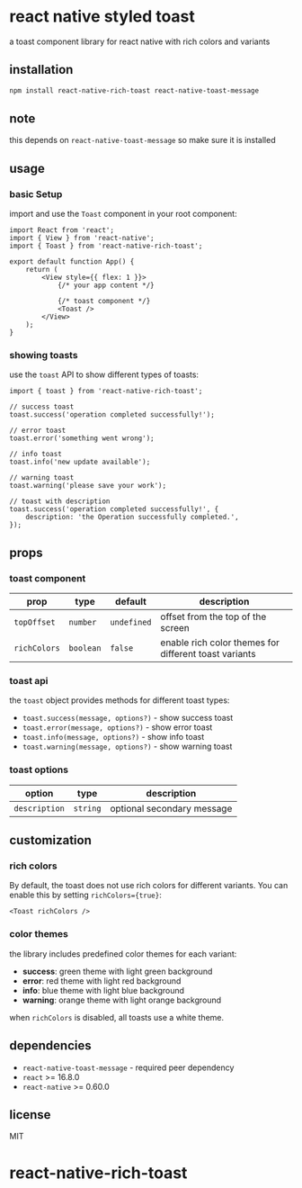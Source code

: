 # react native styled toast

a toast component library for react native with rich colors and variants

## installation

```bash
npm install react-native-rich-toast react-native-toast-message
```

## note

this depends on `react-native-toast-message` so make sure it is installed

## usage

### basic Setup

import and use the `Toast` component in your root component:

```tsx
import React from 'react';
import { View } from 'react-native';
import { Toast } from 'react-native-rich-toast';

export default function App() {
	return (
		<View style={{ flex: 1 }}>
			{/* your app content */}

			{/* toast component */}
			<Toast />
		</View>
	);
}
```

### showing toasts

use the `toast` API to show different types of toasts:

```tsx
import { toast } from 'react-native-rich-toast';

// success toast
toast.success('operation completed successfully!');

// error toast
toast.error('something went wrong');

// info toast
toast.info('new update available');

// warning toast
toast.warning('please save your work');

// toast with description
toast.success('operation completed successfully!', {
	description: 'the Operation successfully completed.',
});
```

## props

### toast component

| prop         | type      | default     | description                                           |
| ------------ | --------- | ----------- | ----------------------------------------------------- |
| `topOffset`  | `number`  | `undefined` | offset from the top of the screen                     |
| `richColors` | `boolean` | `false`     | enable rich color themes for different toast variants |

### toast api

the `toast` object provides methods for different toast types:

- `toast.success(message, options?)` - show success toast
- `toast.error(message, options?)` - show error toast
- `toast.info(message, options?)` - show info toast
- `toast.warning(message, options?)` - show warning toast

### toast options

| option        | type     | description                |
| ------------- | -------- | -------------------------- |
| `description` | `string` | optional secondary message |

## customization

### rich colors

By default, the toast does not use rich colors for different variants. You can enable this by setting `richColors={true}`:

```tsx
<Toast richColors />
```

### color themes

the library includes predefined color themes for each variant:

- **success**: green theme with light green background
- **error**: red theme with light red background
- **info**: blue theme with light blue background
- **warning**: orange theme with light orange background

when `richColors` is disabled, all toasts use a white theme.

## dependencies

- `react-native-toast-message` - required peer dependency
- `react` >= 16.8.0
- `react-native` >= 0.60.0

## license

MIT

# react-native-rich-toast
